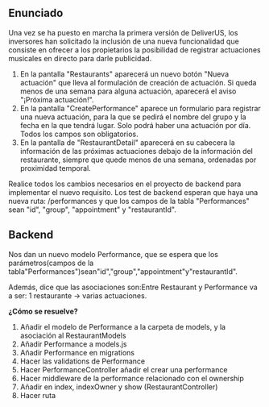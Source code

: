 ## Enunciado
Una vez se ha puesto en marcha la primera versión de DeliverUS, los inversores han solicitado la inclusión de una nueva funcionalidad que consiste en ofrecer a los propietarios la posibilidad de registrar actuaciones musicales en directo para darle publicidad.

1. En la pantalla "Restaurants" aparecerá un nuevo botón "Nueva actuación" que lleva al formulación de creación de actuación. Si queda menos de una semana para alguna actuación, aparecerá el aviso "¡Próxima actuación!".
2. En la pantalla "CreatePerformance" aparece un formulario para registrar una nueva actuación, para la que se pedirá el nombre del grupo y la fecha en la que tendrá lugar. Solo podrá haber una actuación por día. Todos los campos son obligatorios.
3. En la pantalla de "RestaurantDetail" aparecerá en su cabecera la información de las próximas actuaciones debajo de la información del restaurante, siempre que quede menos de una semana, ordenadas por proximidad temporal.

Realice todos los cambios necesarios en el proyecto de backend para implementar el nuevo requisito. 
Los test de backend esperan que haya una nueva ruta: 
/performances y que los campos de la tabla "Performances" sean "id", "group", "appointment" y "restaurantId".

## Backend
Nos dan un nuevo modelo Performance, que se espera que los parámetros(campos de la tabla"Performances")sean"id","group","appointment"y"restaurantId".
 
Además, dice que las asociaciones son:Entre Restaurant y Performance va a ser: 1 restaurante -> varias actuaciones.

**¿Cómo se resuelve?**
1. Añadir el modelo de Performance a la carpeta de models, y la asociación al RestaurantModels
2. Añadir Performance a models.js
3. Añadir Performance en migrations
4. Hacer las validations de Performance
5. Hacer PerformanceController añadir el crear una performance
6. Hacer middleware de la performance relacionado con el ownership
7. Añadir en index, indexOwner y show (RestaurantController)
8. Hacer ruta